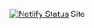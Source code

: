 [![Netlify Status](https://api.netlify.com/api/v1/badges/6c4059a2-d37d-4322-ac55-08a28c11db35/deploy-status)](https://app.netlify.com/sites/regal-unicorn-634dfc/deploys)
Site
